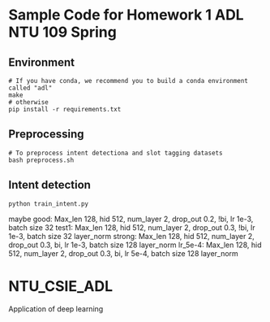 # Sample Code for Homework 1 ADL NTU 109 Spring

## Environment
```shell
# If you have conda, we recommend you to build a conda environment called "adl"
make
# otherwise
pip install -r requirements.txt
```

## Preprocessing
```shell
# To preprocess intent detectiona and slot tagging datasets
bash preprocess.sh
```

## Intent detection
```shell
python train_intent.py
```

maybe good:
Max_len 128, hid 512, num_layer 2, drop_out 0.2, !bi, lr 1e-3, batch size 32
test1:
Max_len 128, hid 512, num_layer 2, drop_out 0.3, !bi, lr 1e-3, batch size 32 layer_norm
strong:
Max_len 128, hid 512, num_layer 2, drop_out 0.3, bi, lr 1e-3, batch size 128 layer_norm 
lr_5e-4:
Max_len 128, hid 512, num_layer 2, drop_out 0.3, bi, lr 5e-4, batch size 128 layer_norm 
# NTU_CSIE_ADL
Application of deep learning 

